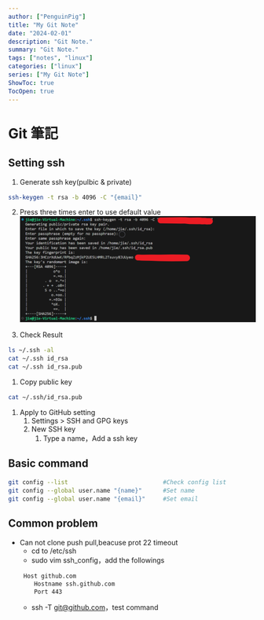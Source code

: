 ```yaml
---
author: ["PenguinPig"]
title: "My Git Note"
date: "2024-02-01"
description: "Git Note."
summary: "Git Note."
tags: ["notes", "linux"]
categories: ["linux"]
series: ["My Git Note"]
ShowToc: true
TocOpen: true
---
```


# Git 筆記

## Setting ssh
1. Generate ssh key(pulbic & private)
```sh
ssh-keygen -t rsa -b 4096 -C "{email}"
```
2. Press three times enter to use default value
![alt text](../../static/images/GitNote/GitNote_1.png)

1. Check Result
```sh
ls ~/.ssh -al
cat ~/.ssh id_rsa
cat ~/.ssh id_rsa.pub
```
1. Copy public key
```sh
cat ~/.ssh/id_rsa.pub
```
1. Apply to GitHub setting
   1. Settings > SSH and GPG keys
   2. New SSH key
      1. Type a name，Add a ssh key

## Basic command

```sh
git config --list                           #Check config list
git config --global user.name "{name}"      #Set name
git config --global user.name "{email}"     #Set email
```

## Common problem

- Can not clone push pull,beacuse prot 22 timeout
  - cd to /etc/ssh
  - sudo vim ssh_config，add the followings
  ```text
   Host github.com
      Hostname ssh.github.com
      Port 443
  ``` 
  - ssh -T git@github.com，test command
